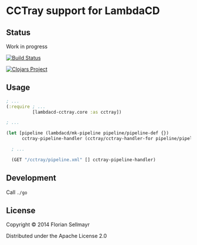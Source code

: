 # CCTray support for LambdaCD


## Status

Work in progress

[![Build Status](https://travis-ci.org/flosell/lambdacd-cctray.svg)](https://travis-ci.org/flosell/lambdacd-cctray)

[![Clojars Project](http://clojars.org/lambdacd-cctray/latest-version.svg)](http://clojars.org/lambdacd-cctray)
## Usage

```clojure
; ...
(:require ; ...
          [lambdacd-cctray.core :as cctray])

; ...

(let [pipeline (lambdacd/mk-pipeline pipeline/pipeline-def {})
      cctray-pipeline-handler (cctray/cctray-handler-for pipeline/pipeline-def (:state pipeline))

  ; ...

  (GET "/cctray/pipeline.xml" [] cctray-pipeline-handler)
```

## Development

Call `./go`

## License

Copyright © 2014 Florian Sellmayr

Distributed under the Apache License 2.0
